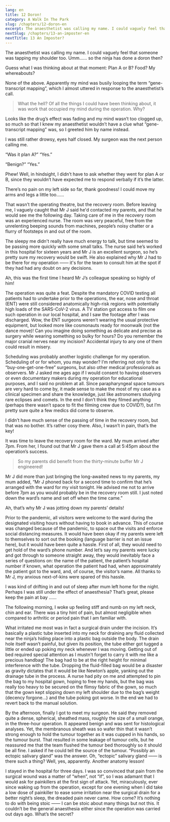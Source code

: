 ```yaml
---
lang: en
title: 12 Doron!
category: A Walk In The Park
slug: /chapters/12-doron-en
excerpt: The anaesthetist was calling my name. I could vaguely feel that someone was tapping my shoulder too.
nextSlug: /chapters/13-an-imposter-en
nextTitle: 13 An Imposter?
---
```


The anaesthetist was calling my name. I could vaguely feel that someone was tapping my shoulder too. Umm...... so the ninja has done a doron then?
 
Guess what I was thinking about at that moment: Plan A or B? Food? My whereabouts?
 
None of the above. Apparently my mind was busily looping the term “gene-transcript mapping”, which I almost uttered in response to the anaesthetist’s call.
 
>What the hell? Of all the things I could have been thinking about, it was work that occupied my mind during the operation. Why?
 
Looks like the drug’s effect was fading and my mind wasn’t too clogged up, so much so that I knew my anaesthetist wouldn’t have a clue what “gene-transcript mapping” was, so I greeted him by name instead.
 
I was still rather drowsy, eyes half closed. My surgeon was the next person calling me.
 
“Was it plan A?”
“Yes.”
 
“Benign?”
“Yes.”
 
Phew! Well, in hindsight, I didn’t have to ask whether they went for plan A or B, since they wouldn’t have expected me to respond verbally if it’s the latter.

There’s no pain on my left side so far, thank goodness! I could move my arms and legs a little too......

That wasn’t the operating theatre, but the recovery room. Before leaving me, I vaguely caught that Mr J said he'd contacted my parents, and that he would see me the following day. Taking care of me in the recovery room was an experienced nurse. The room was very peaceful, free from the unrelenting beeping sounds from machines, people’s noisy chatter or a flurry of footsteps in and out of the room. 

The sleepy me didn't really have much energy to talk, but time seemed to be passing more quickly with some small talks. The nurse said he’s worked in this hospital for sixteen years and Mr J is an excellent surgeon, so he’s pretty sure my recovery would be swift. He also explained why Mr J had to be there for my operation —— it's for the team to consult him at the spot if they had had any doubt on any decisions.

Ah, this was the first time I heard Mr J’s colleague speaking so highly of him!

The operation was quite a feat. Despite the mandatory COVID testing all patients had to undertake prior to the operations, the ear, nose and throat (ENT) were still considered anatomically high-risk regions with potentially high loads of the SARS-CoV-2 virus. A TV station got access to film one such operation in our local hospital, and I saw the footage after I was discharged. Wow, the ENT surgeons weren’t wearing the usual protective equipment, but looked more like cosmonauts ready for moonwalk (not the dance move)! Can you imagine doing something as delicate and precise as surgery while wearing something so bulky for hours? Do you remember the major cranial nerves near my incision? Accidental injury to any one of them could result in misery.

Scheduling was probably another logistic challenge for my operation. Scheduling of or for whom, you may wonder? I’m referring not only to the “buy-one-get-one-free” surgeons, but also other medical professionals as observers. Mr J asked me ages ago if I would consent to having observers or even documentary makers during my operation for educational purposes, and I said no problem at all. Since parapharyngeal space tumours are very hard to come by, it made sense to make the most of my case as a clinical specimen and share the knowledge, just like astronomers studying rare eclipses and comets. In the end I don’t think they filmed anything (perhaps there wasn’t space to fit the filming crew due to COVID?), but I’m pretty sure quite a few medics did come to observe.

I didn’t have much sense of the passing of time in the recovery room, but that was no bother. It’s rather cosy there. Also, I wasn’t in pain, that’s the key!

It was time to leave the recovery room for the ward.  My mum arrived after 7pm. From her, I found out that Mr J gave them a call at 5:45pm about the operation’s success.

>So my parents did benefit from the thirty-minute buffer Mr J engineered!

Mr J did more than just bringing the long-awaited news to my parents, my mum added, “Mr J phoned back for a second time to confirm that he’s arranged with the ward for my visit tonight. He advised me not to arrive before 7pm as you would probably be in the recovery room still. I just noted down the ward’s name and set off when the time came.”

Ah, that’s why Mr J was jotting down my parents’ details!

Prior to the pandemic, all visitors were welcome to the ward during the designated visiting hours without having to book in advance. This of course was changed because of the pandemic, to space out the visits and enforce social distancing measures. It would have been okay if my parents were left to themselves to sort out the booking (language barrier is not an issue here), but it would have been quite a hassle. First of all, they would need to get hold of the ward’s phone number. And let’s say my parents were lucky and got through to someone straight away, they would inevitably face a series of questions on: the name of the patient, the patient’s hospital number if known, what operation the patient had had, when approximately the patient got to the ward, and, of course, the visitor’s name. All thanks to Mr J, my anxious next-of-kins were spared of this hassle.

I was kind of drifting in and out of sleep after mum left home for the night. Perhaps I was still under the effect of anaesthesia? That’s great, please keep the pain at bay ......

The following morning, I woke up feeling stiff and numb on my left neck, chin and ear. There was a tiny hint of pain, but almost negligible when compared to arthritic or period pain that I am familiar with.

What irritated me most was in fact a surgical drain under the incision. It’s basically a plastic tube inserted into my neck for draining any fluid collected near the ninja’s hiding place into a plastic bag outside the body. The drain hole itself wasn’t painful, but given its position, the tube either got tugged a little or ended up poking my neck whenever I was moving. Getting out of bed required special attention as I mustn't forget to carry it with me like a precious handbag! The bag had to be at the right height for minimal interference with the tube. Dropping the fluid-filled bag would be a disaster as gravity dictates that it would be like Newton’s apple, yanking out the drainage tube in the process. A nurse had pity on me and attempted to pin the bag to my hospital gown, hoping to free my hands, but the bag was really too heavy to be secured on the flimsy fabric of the gown, so much that the gown kept slipping down my left shoulder due to the bag’s weight (decency forgone...) and the tube poking got worse. In the end we had to revert back to the manual solution.

By the afternoon, finally I got to meet my surgeon. He said they removed quite a dense, spherical, sheathed mass, roughly the size of a small orange, in the three-hour operation. It appeared benign and was sent for histological analyses. Yet, the membranous sheath was so wafer thin that it wasn’t strong enough to hold the tumour together as it was cupped in his hands, so the tumour burst. That resulted in some leakage of tumour cells, but he reassured me that the team flushed the tumour bed thoroughly so it should be all fine. I asked if he could tell the source of the tumour. “Possibly an ectopic salivary gland” was the answer. Oh, “ectopic” salivary gland —— is there such a thing? Well, yes, apparently. Another anatomy lesson!

I stayed in the hospital for three days. I was so convinced that pain from the surgical wound was a matter of “when”, not “if”, so I was adamant that I would ask for painkillers at the first sign of attack. Yet, miraculously, ever since waking up from the operation, except for one evening when I did take a low dose of painkiller to ease some irritation near the surgical drain for a better night’s sleep, the dreaded pain never came. How come? It’s nothing to do with being stoic —— I can be stoic about many things but not this. It couldn’t be the general anaesthesia either since the operation was carried out days ago. What’s the secret?
